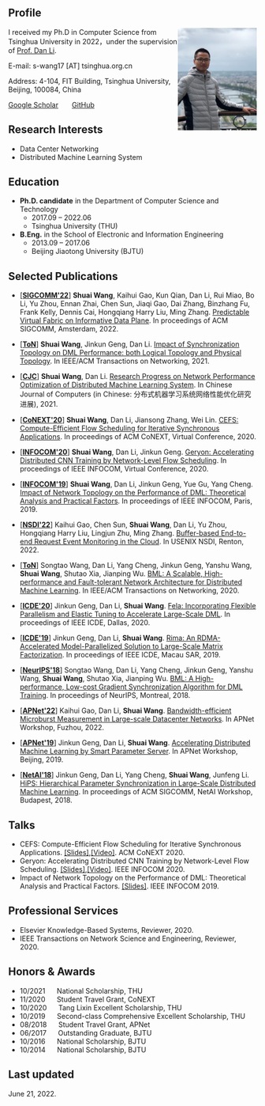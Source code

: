 ## Profile
<img align="right" img width="160" src="shuai.jpg"/>

I received my Ph.D in Computer Science from Tsinghua University in 2022，under the supervision of [Prof. Dan Li](https://nasp.cs.tsinghua.edu.cn/lidan.html).

E-mail: s-wang17 [AT] tsinghua.org.cn

Address: 4-104, FIT Building, Tsinghua University, Beijing, 100084, China

[Google Scholar](https://scholar.google.com/citations?hl=en&user=Yo0BTHMAAAAJ)&nbsp;&nbsp;&nbsp;&nbsp;&nbsp;&nbsp;
[GitHub](https://github.com/wangshuaizs)


## Research Interests
- Data Center Networking
- Distributed Machine Learning System


## Education

- **Ph.D. candidate** in the Department of Computer Science and Technology
    - 2017.09 – 2022.06
    - Tsinghua University (THU)
- **B.Eng.** in the School of Electronic and Information Engineering
    - 2013.09 – 2017.06
    - Beijing Jiaotong University (BJTU)


## Selected Publications

- [[**SIGCOMM'22**](https://conferences.sigcomm.org/sigcomm/2022/)] **Shuai Wang**, Kaihui Gao, Kun Qian, Dan Li, Rui Miao, Bo Li, Yu Zhou, Ennan Zhai, Chen Sun, Jiaqi Gao, Dai Zhang, Binzhang Fu, Frank Kelly, Dennis Cai, Hongqiang Harry Liu, Ming Zhang. [Predictable Virtual Fabric on Informative Data Plane](https://wangshuaizs.github.io/). In proceedings of ACM SIGCOMM, Amsterdam, 2022.

- [[**ToN**](https://ieeexplore.ieee.org/xpl/RecentIssue.jsp?punumber=90)] **Shuai Wang**, Jinkun Geng, Dan Li. [Impact of Synchronization Topology on DML Performance: both Logical Topology and Physical Topology](https://ieeexplore.ieee.org/document/9565148). In IEEE/ACM Transactions on Networking, 2021.

- [[**CJC**](https://cjc.ict.ac.cn/)] **Shuai Wang**, Dan Li. [Research Progress on Network Performance Optimization of Distributed Machine Learning System](https://cjc.ict.ac.cn/online/bfpub/wsx-2022221103608.pdf). In Chinese Journal of Computers (in Chinese: 分布式机器学习系统网络性能优化研究进展), 2021.

- [[**CoNEXT'20**](https://conferences.sigcomm.org/co-next/2020/#!/home)] **Shuai Wang**, Dan Li, Jiansong Zhang, Wei Lin. [CEFS: Compute-Efficient Flow Scheduling for Iterative Synchronous Applications](https://dl.acm.org/doi/10.1145/3386367.3431307). In proceedings of ACM CoNEXT, Virtual Conference, 2020.

- [[**INFOCOM'20**](https://infocom2020.ieee-infocom.org/)] **Shuai Wang**, Dan Li, Jinkun Geng. [Geryon: Accelerating Distributed CNN Training by Network-Level Flow Scheduling](https://ieeexplore.ieee.org/document/9155282). In proceedings of IEEE INFOCOM, Virtual Conference, 2020.

- [[**INFOCOM'19**](https://infocom2019.ieee-infocom.org/)] **Shuai Wang**, Dan Li, Jinkun Geng, Yue Gu, Yang Cheng. [Impact of Network Topology on the Performance of DML: Theoretical Analysis and Practical Factors](https://ieeexplore.ieee.org/document/8737595). In proceedings of IEEE INFOCOM, Paris, 2019.

- [[**NSDI'22**](https://www.usenix.org/conference/nsdi22)] Kaihui Gao, Chen Sun, **Shuai Wang**, Dan Li, Yu Zhou, Hongqiang Harry Liu, Lingjun Zhu, Ming Zhang. [Buffer-based End-to-end Request Event Monitoring in the Cloud](https://www.usenix.org/system/files/nsdi22-paper-gao_kaihui.pdf). In USENIX NSDI, Renton, 2022.

- [[**ToN**](https://ieeexplore.ieee.org/xpl/RecentIssue.jsp?punumber=90)] Songtao Wang, Dan Li, Yang Cheng, Jinkun Geng, Yanshu Wang, **Shuai Wang**, Shutao Xia, Jianping Wu. [BML: A Scalable, High-performance and Fault-tolerant Network Architecture for Distributed Machine Learning](https://ieeexplore.ieee.org/document/9121766). In IEEE/ACM Transactions on Networking, 2020.

- [[**ICDE'20**](https://www.utdallas.edu/icde/)] Jinkun Geng, Dan Li, **Shuai Wang**. [Fela: Incorporating Flexible Parallelism and Elastic Tuning to Accelerate Large-Scale DML](https://ieeexplore.ieee.org/document/9101492). In proceedings of IEEE ICDE, Dallas, 2020.

- [[**ICDE'19**](http://conferences.cis.umac.mo/icde2019/)] Jinkun Geng, Dan Li, **Shuai Wang**. [Rima: An RDMA-Accelerated Model-Parallelized Solution to Large-Scale Matrix Factorization](https://ieeexplore.ieee.org/abstract/document/8731445). In proceedings of IEEE ICDE, Macau SAR, 2019.

- [[**NeurIPS'18**](https://nips.cc/Conferences/2018)] Songtao Wang, Dan Li, Yang Cheng, Jinkun Geng, Yanshu Wang, **Shuai Wang**, Shutao Xia, Jianping Wu. [BML: A High-performance, Low-cost Gradient Synchronization Algorithm for DML Training](https://proceedings.neurips.cc/paper/2018/file/f410588e48dc83f2822a880a68f78923-Paper.pdf). In proceedings of NeurIPS, Montreal, 2018.

- [[**APNet'22**](https://conferences.sigcomm.org/events/apnet2022/index.html)] Kaihui Gao, Dan Li, **Shuai Wang**. [Bandwidth-efficient Microburst Measurement in Large-scale Datacenter Networks](https://wangshuaizs.github.io/). In APNet Workshop, Fuzhou, 2022.

- [[**APNet'19**](https://conferences.sigcomm.org/events/apnet2019/index.html)] Jinkun Geng, Dan Li, **Shuai Wang**. [Accelerating Distributed Machine Learning by Smart Parameter Server](https://dl.acm.org/doi/10.1145/3343180.3343192). In APNet Workshop, Beijing, 2019.

- [[**NetAI'18**](https://conferences.sigcomm.org/sigcomm/2018/workshop-netaim.html)] Jinkun Geng, Dan Li, Yang Cheng, **Shuai Wang**, Junfeng Li. [HiPS: Hierarchical Parameter Synchronization in Large-Scale Distributed Machine Learning](https://dl.acm.org/doi/10.1145/3229543.3229544). In proceedings of ACM SIGCOMM, NetAI Workshop, Budapest, 2018.


## Talks

- CEFS: Compute-Efficient Flow Scheduling for Iterative Synchronous Applications. [[Slides]](https://wangshuaizs.github.io/),[[Video]](https://wangshuaizs.github.io/). ACM CoNEXT 2020.
- Geryon: Accelerating Distributed CNN Training by Network-Level Flow Scheduling. [[Slides]](https://wangshuaizs.github.io/),[[Video]](https://wangshuaizs.github.io/). IEEE INFOCOM 2020.
- Impact of Network Topology on the Performance of DML: Theoretical Analysis and Practical Factors. [[Slides]](https://wangshuaizs.github.io/). IEEE INFOCOM 2019.


## Professional Services

- Elsevier Knowledge-Based Systems, Reviewer, 2020.
- IEEE Transactions on Network Science and Engineering, Reviewer, 2020.


## Honors & Awards

- 10/2021&nbsp;&nbsp;&nbsp;&nbsp;&nbsp; National Scholarship, THU
- 11/2020&nbsp;&nbsp;&nbsp;&nbsp;&nbsp; Student Travel Grant, CoNEXT
- 10/2020&nbsp;&nbsp;&nbsp;&nbsp;&nbsp; Tang Lixin Excellent Scholarship, THU
- 10/2019&nbsp;&nbsp;&nbsp;&nbsp;&nbsp; Second-class Comprehensive Excellent Scholarship, THU
- 08/2018&nbsp;&nbsp;&nbsp;&nbsp;&nbsp; Student Travel Grant, APNet
- 06/2017&nbsp;&nbsp;&nbsp;&nbsp;&nbsp; Outstanding Graduate, BJTU
- 10/2016&nbsp;&nbsp;&nbsp;&nbsp;&nbsp; National Scholarship, BJTU
- 10/2014&nbsp;&nbsp;&nbsp;&nbsp;&nbsp; National Scholarship, BJTU


## Last updated
June 21, 2022.


<script type='text/javascript' id='clustrmaps' src='//cdn.clustrmaps.com/map_v2.js?cl=ffffff&w=300&t=tt&d=200oA3lQralEswP0erwgH0BFEqTwC3nWky-HuBb_lkc&co=2d78ad&cmo=3acc3a&cmn=ff5353&ct=ffffff'></script>